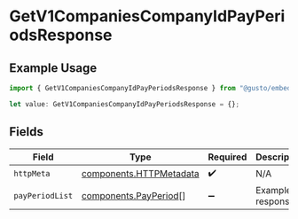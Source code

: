 # GetV1CompaniesCompanyIdPayPeriodsResponse

## Example Usage

```typescript
import { GetV1CompaniesCompanyIdPayPeriodsResponse } from "@gusto/embedded-api/models/operations/getv1companiescompanyidpayperiods.js";

let value: GetV1CompaniesCompanyIdPayPeriodsResponse = {};
```

## Fields

| Field                                                              | Type                                                               | Required                                                           | Description                                                        |
| ------------------------------------------------------------------ | ------------------------------------------------------------------ | ------------------------------------------------------------------ | ------------------------------------------------------------------ |
| `httpMeta`                                                         | [components.HTTPMetadata](../../models/components/httpmetadata.md) | :heavy_check_mark:                                                 | N/A                                                                |
| `payPeriodList`                                                    | [components.PayPeriod](../../models/components/payperiod.md)[]     | :heavy_minus_sign:                                                 | Example response                                                   |